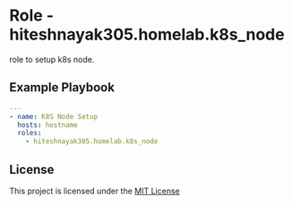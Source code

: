 # Role - hiteshnayak305.homelab.k8s_node

role to setup k8s node.

## Example Playbook

```yaml
---
- name: K8S Node Setup
  hosts: hostname
  roles:
    - hiteshnayak305.homelab.k8s_node
```

## License

This project is licensed under the [MIT License](../../LICENSE)
